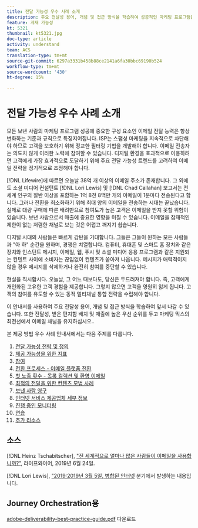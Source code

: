```yaml
---
title: 전달 가능성 우수 사례 소개
description: 주요 전달성 용어, 개념 및 접근 방식을 학습하여 성공적인 마케팅 프로그램을 위한 역량을 확보하십시오.
feature: 게재 가능성
kt: 5321
thumbnail: kt5321.jpg
doc-type: article
activity: understand
team: ACS
translation-type: tm+mt
source-git-commit: 6297a3331b458b88ce2141a6fa30bbc69190b524
workflow-type: tm+mt
source-wordcount: '430'
ht-degree: 15%

---
```



# 전달 가능성 우수 사례 소개

모든 보낸 사람의 마케팅 프로그램 성공에 중요한 구성 요소인 이메일 전달 능력은 항상 변화하는 기준과 규칙으로 특징지어집니다. ISP는 스팸성 마케팅을 지속적으로 차단해야 하므로 고객을 보호하기 위해 정교한 필터링 기법을 개발해야 합니다. 이메일 전송자는 의도치 않게 이러한 노력에 참여할 수 있습니다. 디지털 환경을 효과적으로 이용하려면 고객에게 가장 효과적으로 도달하기 위해 주요 전달 가능성 트렌드를 고려하여 이메일 전략을 정기적으로 조정해야 합니다.

[!DNL Lifewire]에 따르면 오늘날 38억 개 이상의 이메일 주소가 존재합니다. 그 외에도 소셜 미디어 컨설턴트 [!DNL Lori Lewis] 및 [!DNL Chad Callahan] 보고서는 전 세계 인구의 절반 이상을 포함하는 1억 8천 8백만 개의 이메일이 1분마다 전송된다고 합니다. 그러나 전환을 최소화하기 위해 최대 양의 이메일을 전송하는 시대는 끝났습니다. 실제로 대량 구매에 따른 배려만으로 참여도가 높은 고객은 이메일을 받지 못할 위험이 있습니다. 보낸 사람으로서 매출에 중요한 영향을 미칠 수 있습니다. 이메일을 잠재적인 제한이 없는 저렴한 채널로 보는 것은 어렵고 깨지기 쉽습니다.

디지털 시대의 사람들은 빠르게 감탄을 기대합니다. 그들은 그들이 원하는 모든 사람들과 &quot;아 하&quot; 순간을 원하며, 경쟁은 치열합니다. 컴퓨터, 휴대폰 및 스마트 홈 장치와 같은 장치와 인스턴트 메시지, 이메일, 웹, 푸시 및 소셜 미디어 응용 프로그램과 같은 지원되는 컨텐트 사이에 소비자는 끊임없이 컨텐츠가 쏟아져 나옵니다. 메시지가 매력적이지 않을 경우 메시지를 삭제하거나 완전히 참여를 중단할 수 있습니다.

현실을 직시합시다. 오늘날, 그 어느 때보다도, 당신은 두드러져야 합니다. 즉, 고객에게 개인화된 고유한 고객 경험을 제공합니다. 그렇지 않으면 고객을 영원히 잃게 됩니다. 고객의 참여를 유도할 수 있는 동적 멀티채널 통합 전략을 수립해야 합니다.

이 안내서를 사용하여 주요 전달성 용어, 개념 및 접근 방식을 학습하여 앞서 나갈 수 있습니다. 또한 전달성, 받은 편지함 배치 및 매출에 높은 우선 순위를 두고 마케팅 믹스의 최전선에서 이메일 채널을 유지하십시오..

본 제공 방법 우수 사례 안내서에서는 다음 주제를 다룹니다.

1. [전달 가능성 전략 및 정의](/help/deliverability-strategy-and-definition.md)
2. [제공 가능성을 위한 지표](/help/metrics/metrics-overview.md)
3. [참여](/help/engagement.md)
4. [전환 프로세스 - 이메일 플랫폼 전환](/help/transition-process/switching-email-platforms.md)
5. [첫 노출 횟수 - 목록 컬렉션 및 환영 이메일](/help/first-impressions/address-collection-and-list-growth.md)
6. [최적의 전달을 위한 컨텐츠 모범 사례](/help/content-best-practices-for-optimal-delivery.md)
7. [보낸 사람 영구](/help/sender-permanence.md)
8. [인터넷 서비스 제공업체 세부 정보](/help/internet-service-provider-specifics/overview.md)
9. [진행 중인 모니터링](/help/ongoing-monitoring.md)
10. [연습](/help/putting-it-in-practice/putting-it-in-practice.md)
11. [추가 리소스](/help/additional-resources/general-resources.md)

## 소스

[!DNL Heinz Tschabitscher],  [&quot;전 세계적으로 얼마나 많은 사람들이 이메일을 사용합니까?&quot;](https://www.lifewire.com/how-many-email-users-are-there-1171213), 라이프와이어, 2019년 6월 24일.

[!DNL Lori Lewis],  [&quot;2019:2019년 3월 5일, 병합된 인터넷](https://www.allaccess.com/merge/archive/29580/2019-this-is-what-happens-in-an-internet-minute) 분기에서 발생하는 내용입니다.

## Journey Orchestration용

[adobe-deliverability-best-practice-guide.pdf](/help/assets/adobe-deliverability-best-practice-guide.pdf) 다운로드
